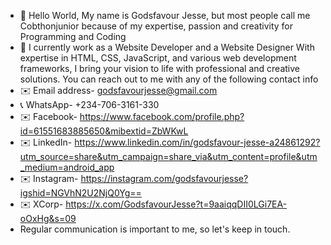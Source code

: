 - 👋 Hello World, My name is Godsfavour Jesse, but most people call me Cobthonjunior because of my expertise, passion and creativity for Programming and Coding
- 👀 I currently work as a Website Developer and a Website Designer
With expertise in HTML, CSS, JavaScript, and various web development frameworks, I bring your vision to life with professional and creative solutions.
You can reach out to me with any of the following contact info
- ✉️ Email address- godsfavourjesse@gmail.com
- 📞 WhatsApp- +234-706-3161-330
- ✉️ Facebook- https://www.facebook.com/profile.php?id=61551683885650&mibextid=ZbWKwL
- ✉️ LinkedIn- https://www.linkedin.com/in/godsfavour-jesse-a24861292?utm_source=share&utm_campaign=share_via&utm_content=profile&utm_medium=android_app
- ✉️ Instagram- https://instagram.com/godsfavourjesse?igshid=NGVhN2U2NjQ0Yg==
- ✉️ XCorp- https://x.com/GodsfavourJesse?t=9aaiqqDII0LGi7EA-oOxHg&s=09
- Regular communication is important to me, so let's keep in touch.


<!---
GodsfavourJesse/GodsfavourJesse is a ✨ special ✨ repository because its `README.md` (this file) appears on your GitHub profile.
You can click the Preview link to take a look at your changes.
--->

